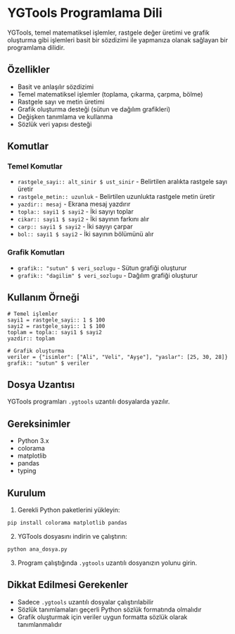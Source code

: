 # YGTools Programlama Dili

YGTools, temel matematiksel işlemler, rastgele değer üretimi ve grafik oluşturma gibi işlemleri basit bir sözdizimi ile yapmanıza olanak sağlayan bir programlama dilidir.

## Özellikler

- Basit ve anlaşılır sözdizimi
- Temel matematiksel işlemler (toplama, çıkarma, çarpma, bölme)
- Rastgele sayı ve metin üretimi
- Grafik oluşturma desteği (sütun ve dağılım grafikleri)
- Değişken tanımlama ve kullanma
- Sözlük veri yapısı desteği

## Komutlar

### Temel Komutlar
- `rastgele_sayi:: alt_sinir $ ust_sinir` - Belirtilen aralıkta rastgele sayı üretir
- `rastgele_metin:: uzunluk` - Belirtilen uzunlukta rastgele metin üretir
- `yazdir:: mesaj` - Ekrana mesaj yazdırır
- `topla:: sayi1 $ sayi2` - İki sayıyı toplar
- `cikar:: sayi1 $ sayi2` - İki sayının farkını alır
- `carp:: sayi1 $ sayi2` - İki sayıyı çarpar
- `bol:: sayi1 $ sayi2` - İki sayının bölümünü alır

### Grafik Komutları
- `grafik:: "sutun" $ veri_sozlugu` - Sütun grafiği oluşturur
- `grafik:: "dagilim" $ veri_sozlugu` - Dağılım grafiği oluşturur

## Kullanım Örneği

```
# Temel işlemler
sayi1 = rastgele_sayi:: 1 $ 100
sayi2 = rastgele_sayi:: 1 $ 100
toplam = topla:: sayi1 $ sayi2
yazdir:: toplam

# Grafik oluşturma
veriler = {"isimler": ["Ali", "Veli", "Ayşe"], "yaslar": [25, 30, 28]}
grafik:: "sutun" $ veriler
```

## Dosya Uzantısı

YGTools programları `.ygtools` uzantılı dosyalarda yazılır.

## Gereksinimler

- Python 3.x
- colorama
- matplotlib
- pandas
- typing

## Kurulum

1. Gerekli Python paketlerini yükleyin:
```bash
pip install colorama matplotlib pandas
```

2. YGTools dosyasını indirin ve çalıştırın:
```bash
python ana_dosya.py
```

3. Program çalıştığında `.ygtools` uzantılı dosyanızın yolunu girin.

## Dikkat Edilmesi Gerekenler

- Sadece `.ygtools` uzantılı dosyalar çalıştırılabilir
- Sözlük tanımlamaları geçerli Python sözlük formatında olmalıdır
- Grafik oluşturmak için veriler uygun formatta sözlük olarak tanımlanmalıdır
